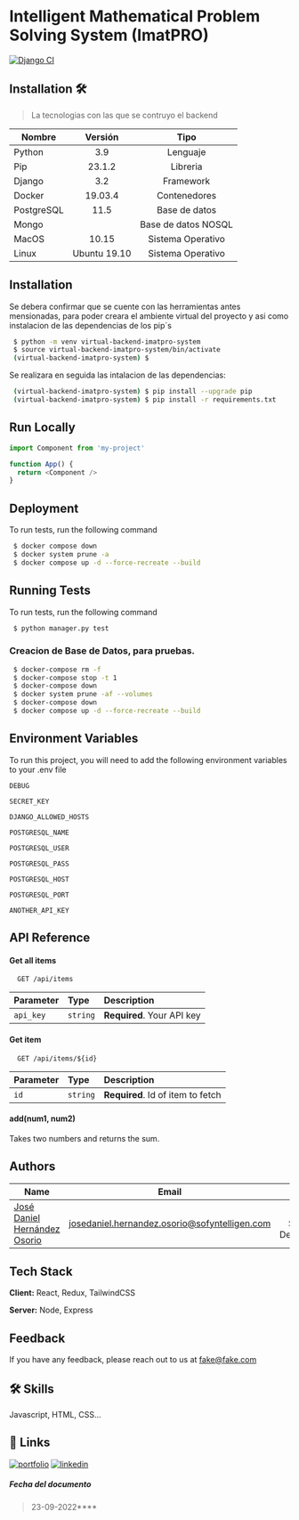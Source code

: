 # Intelligent Mathematical Problem Solving System (ImatPRO)

[![Django CI](https://github.com/josedanielhernandezosorio/backend_imatpro_system/actions/workflows/django.yml/badge.svg?branch=develop)](https://github.com/josedanielhernandezosorio/backend_imatpro_system/actions/workflows/django.yml)

## Installation 🛠️

> La tecnologias con las que se contruyo el backend

| Nombre     |   Versión    |        Tipo         |
|------------|:------------:|:-------------------:|
| Python     |     3.9      |      Lenguaje       |
| Pip        |    23.1.2    |      Libreria       |
| Django     |     3.2      |      Framework      |
| Docker     |   19.03.4    |    Contenedores     |
| PostgreSQL |     11.5     |    Base de datos    |
| Mongo      |              | Base de datos NOSQL |
| MacOS      |    10.15     |  Sistema Operativo  |
| Linux      | Ubuntu 19.10 |  Sistema Operativo  |

## Installation

Se debera confirmar que se cuente con las herramientas antes mensionadas, para poder creara el ambiente  virtual del proyecto y asi como instalacion de las dependencias de los pip´s

```bash
 $ python -m venv virtual-backend-imatpro-system
 $ source virtual-backend-imatpro-system/bin/activate
 (virtual-backend-imatpro-system) $
```

Se realizara en seguida las intalacion de las dependencias:

```bash
 (virtual-backend-imatpro-system) $ pip install --upgrade pip
 (virtual-backend-imatpro-system) $ pip install -r requirements.txt
```


## Run Locally



```javascript
import Component from 'my-project'

function App() {
  return <Component />
}
```

## Deployment

To run tests, run the following command

```bash
 $ docker compose down
 $ docker system prune -a
 $ docker compose up -d --force-recreate --build
```

## Running Tests

To run tests, run the following command

```bash
 $ python manager.py test
```

### Creacion de Base de Datos, para pruebas.

```bash
 $ docker-compose rm -f
 $ docker-compose stop -t 1
 $ docker-compose down
 $ docker system prune -af --volumes
 $ docker-compose down
 $ docker compose up -d --force-recreate --build
```


## Environment Variables

To run this project, you will need to add the following environment variables to your .env file

`DEBUG`

`SECRET_KEY`

`DJANGO_ALLOWED_HOSTS`

`POSTGRESQL_NAME`

`POSTGRESQL_USER`

`POSTGRESQL_PASS`

`POSTGRESQL_HOST`

`POSTGRESQL_PORT`

`ANOTHER_API_KEY`

## API Reference

#### Get all items

```http
  GET /api/items
```

| Parameter | Type     | Description                |
| :-------- | :------- | :------------------------- |
| `api_key` | `string` | **Required**. Your API key |

#### Get item

```http
  GET /api/items/${id}
```

| Parameter | Type     | Description                       |
| :-------- | :------- | :-------------------------------- |
| `id`      | `string` | **Required**. Id of item to fetch |

#### add(num1, num2)

Takes two numbers and returns the sum.

## Authors

| Name                                                                         |                     Email                     |            Rol             |
|------------------------------------------------------------------------------|:---------------------------------------------:|:--------------------------:|
| [José Daniel Hernández Osorio](https://github.com/josedanielhernandezosorio) | josedaniel.hernandez.osorio@sofyntelligen.com | Cloud Software Development |



## Tech Stack

**Client:** React, Redux, TailwindCSS

**Server:** Node, Express

## Feedback

If you have any feedback, please reach out to us at fake@fake.com

## 🛠 Skills
Javascript, HTML, CSS...

## 🔗 Links
[![portfolio](https://img.shields.io/badge/my_portfolio-000?style=for-the-badge&logo=ko-fi&logoColor=white)](https://katherineoelsner.com/)
[![linkedin](https://www.linkedin.com/in/josedanielhernandezosorio/)](https://www.linkedin.com/)

##### Fecha del documento

> 23-09-2022****

